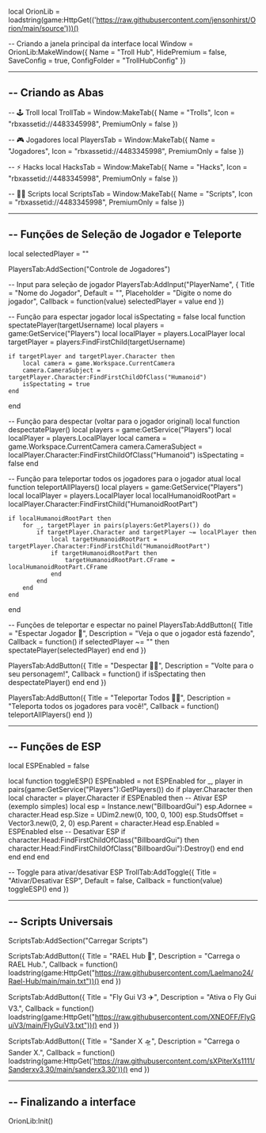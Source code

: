 local OrionLib = loadstring(game:HttpGet(('https://raw.githubusercontent.com/jensonhirst/Orion/main/source')))()

-- Criando a janela principal da interface
local Window = OrionLib:MakeWindow({
    Name = "Troll Hub",
    HidePremium = false,
    SaveConfig = true,
    ConfigFolder = "TrollHubConfig"
})

-----------------------------------------------------------
-- Criando as Abas
-----------------------------------------------------------

-- 🕹️ Troll
local TrollTab = Window:MakeTab({
    Name = "Trolls",
    Icon = "rbxassetid://4483345998",
    PremiumOnly = false
})

-- 🎮 Jogadores
local PlayersTab = Window:MakeTab({
    Name = "Jogadores",
    Icon = "rbxassetid://4483345998",
    PremiumOnly = false
})

-- ⚡ Hacks
local HacksTab = Window:MakeTab({
    Name = "Hacks",
    Icon = "rbxassetid://4483345998",
    PremiumOnly = false
})

-- 🧑‍💻 Scripts
local ScriptsTab = Window:MakeTab({
    Name = "Scripts",
    Icon = "rbxassetid://4483345998",
    PremiumOnly = false
})

-----------------------------------------------------------
-- Funções de Seleção de Jogador e Teleporte
-----------------------------------------------------------

local selectedPlayer = ""

PlayersTab:AddSection("Controle de Jogadores")

-- Input para seleção de jogador
PlayersTab:AddInput("PlayerName", {
    Title = "Nome do Jogador",
    Default = "",
    Placeholder = "Digite o nome do jogador",
    Callback = function(value)
        selectedPlayer = value
    end
})

-- Função para espectar jogador
local isSpectating = false
local function spectatePlayer(targetUsername)
    local players = game:GetService("Players")
    local localPlayer = players.LocalPlayer
    local targetPlayer = players:FindFirstChild(targetUsername)

    if targetPlayer and targetPlayer.Character then
        local camera = game.Workspace.CurrentCamera
        camera.CameraSubject = targetPlayer.Character:FindFirstChildOfClass("Humanoid")
        isSpectating = true
    end
end

-- Função para despectar (voltar para o jogador original)
local function despectatePlayer()
    local players = game:GetService("Players")
    local localPlayer = players.LocalPlayer
    local camera = game.Workspace.CurrentCamera
    camera.CameraSubject = localPlayer.Character:FindFirstChildOfClass("Humanoid")
    isSpectating = false
end

-- Função para teleportar todos os jogadores para o jogador atual
local function teleportAllPlayers()
    local players = game:GetService("Players")
    local localPlayer = players.LocalPlayer
    local localHumanoidRootPart = localPlayer.Character:FindFirstChild("HumanoidRootPart")

    if localHumanoidRootPart then
        for _, targetPlayer in pairs(players:GetPlayers()) do
            if targetPlayer.Character and targetPlayer ~= localPlayer then
                local targetHumanoidRootPart = targetPlayer.Character:FindFirstChild("HumanoidRootPart")
                if targetHumanoidRootPart then
                    targetHumanoidRootPart.CFrame = localHumanoidRootPart.CFrame
                end
            end
        end
    end
end

-- Funções de teleportar e espectar no painel
PlayersTab:AddButton({
    Title = "Espectar Jogador 👀",
    Description = "Veja o que o jogador está fazendo",
    Callback = function()
        if selectedPlayer ~= "" then
            spectatePlayer(selectedPlayer)
        end
    end
})

PlayersTab:AddButton({
    Title = "Despectar 🚶‍♂️",
    Description = "Volte para o seu personagem!",
    Callback = function()
        if isSpectating then
            despectatePlayer()
        end
    end
})

PlayersTab:AddButton({
    Title = "Teleportar Todos 🏃‍♂️",
    Description = "Teleporta todos os jogadores para você!",
    Callback = function()
        teleportAllPlayers()
    end
})

-----------------------------------------------------------
-- Funções de ESP
-----------------------------------------------------------

local ESPEnabled = false

local function toggleESP()
    ESPEnabled = not ESPEnabled
    for _, player in pairs(game:GetService("Players"):GetPlayers()) do
        if player.Character then
            local character = player.Character
            if ESPEnabled then
                -- Ativar ESP (exemplo simples)
                local esp = Instance.new("BillboardGui")
                esp.Adornee = character.Head
                esp.Size = UDim2.new(0, 100, 0, 100)
                esp.StudsOffset = Vector3.new(0, 2, 0)
                esp.Parent = character.Head
                esp.Enabled = ESPEnabled
            else
                -- Desativar ESP
                if character.Head:FindFirstChildOfClass("BillboardGui") then
                    character.Head:FindFirstChildOfClass("BillboardGui"):Destroy()
                end
            end
        end
    end
end

-- Toggle para ativar/desativar ESP
TrollTab:AddToggle({
    Title = "Ativar/Desativar ESP",
    Default = false,
    Callback = function(value)
        toggleESP()
    end
})

-----------------------------------------------------------
-- Scripts Universais
-----------------------------------------------------------

ScriptsTab:AddSection("Carregar Scripts")

ScriptsTab:AddButton({
    Title = "RAEL Hub 🔧",
    Description = "Carrega o RAEL Hub.",
    Callback = function()
        loadstring(game:HttpGet("https://raw.githubusercontent.com/Laelmano24/Rael-Hub/main/main.txt"))()
    end
})

ScriptsTab:AddButton({
    Title = "Fly Gui V3 ✈️",
    Description = "Ativa o Fly Gui V3.",
    Callback = function()
        loadstring(game:HttpGet("https://raw.githubusercontent.com/XNEOFF/FlyGuiV3/main/FlyGuiV3.txt"))()
    end
})

ScriptsTab:AddButton({
    Title = "Sander X 🛸",
    Description = "Carrega o Sander X.",
    Callback = function()
        loadstring(game:HttpGet('https://raw.githubusercontent.com/sXPiterXs1111/Sanderxv3.30/main/sanderx3.30'))()
    end
})

-----------------------------------------------------------
-- Finalizando a interface
-----------------------------------------------------------

OrionLib:Init()
